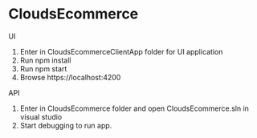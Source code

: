 # CloudsEcommerce

UI
1. Enter in CloudsEcommerceClientApp folder for UI application 
2. Run npm install
3. Run npm start 
4. Browse https://localhost:4200
 
API
1. Enter in CloudsEcommerce folder and open CloudsEcommerce.sln in visual studio
2. Start debugging to run app.
